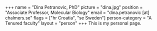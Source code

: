 +++
name = "Dina Petranovic, PhD"
picture = "dina.jpg"
position = "Associate Professor, Molecular Biology"
email = "dina.petranovic [at] chalmers.se"
flags = ["hr Croatia", "se Sweden"]
person-category = "A Tenured faculty"
layout = "person"
+++
This is my personal page.
